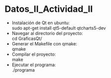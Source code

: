 # Datos_II_Actividad_II
- Instalación de Qt en ubuntu:  
sudo apt-get install qt5-default qtcharts5-dev
- Navegar al directorio del proyecto:   
cd GraficasQt/
- Generar el Makefile con qmake:    
  qmake
- Compilar el proyecto:   
  make
- Ejecutar el programa:  
./programa
